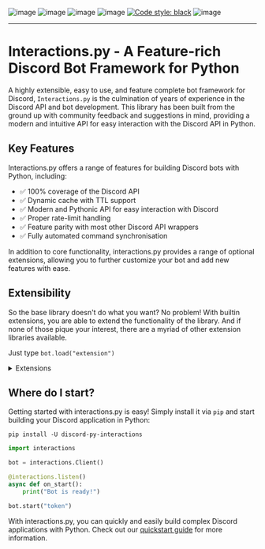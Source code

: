 ![image](https://img.shields.io/pypi/dm/discord-py-slash-command.svg)
![image](https://img.shields.io/pypi/pyversions/discord-py-interactions.svg)
![image](https://img.shields.io/pypi/v/discord-py-interactions.svg)
![image](https://readthedocs.org/projects/interactionspy/badge/?version=latest)
[![Code style: black](https://img.shields.io/badge/code%20style-black-000000.svg)](https://github.com/psf/black)
![image](https://discord.com/api/guilds/789032594456576001/embed.png)

------------------------------------------------------------------------

# Interactions.py - A Feature-rich Discord Bot Framework for Python

A highly extensible, easy to use, and feature complete bot framework for Discord, `Interactions.py` is the culmination of years of experience in the Discord API and bot development. This library has been built from the ground up with community feedback and suggestions in mind, providing a modern and intuitive API for easy interaction with the Discord API in Python.

## Key Features
Interactions.py offers a range of features for building Discord bots with Python, including:
- ✅ 100% coverage of the Discord API
- ✅ Dynamic cache with TTL support
- ✅ Modern and Pythonic API for easy interaction with Discord
- ✅ Proper rate-limit handling
- ✅ Feature parity with most other Discord API wrappers
- ✅ Fully automated command synchronisation

In addition to core functionality, interactions.py provides a range of optional extensions, allowing you to further customize your bot and add new features with ease.

## Extensibility

So the base library doesn't do what you want? No problem! With builtin extensions, you are able to extend the functionality of the library. And if none of those pique your interest, there are a myriad of other extension libraries available.

Just type `bot.load("extension")`

<details>
    <summary>Extensions</summary>

   ### Prefixed Commands

   Prefixed commands, message commands, or legacy commands.
   Whatever you want to call them, by default the `interactions.py` library will not handle these. But rest assured this extension will get you going

  - ✅ Automatic command registration
  - ✅ Annotation support


  ### Debug Ext

  A fully featured debug and utilities suite to help you get your bots made

  ### Jurigged

  A hot reloading extension allowing you to automagically update your bot without reboots

  ### Sentry

  Integrates Sentry.io error tracking into your bot with a single line

</details>

## Where do I start?

Getting started with interactions.py is easy! Simply install it via `pip` and start building your Discord application in Python:

`pip install -U discord-py-interactions`
```python
import interactions

bot = interactions.Client()

@interactions.listen()
async def on_start():
    print("Bot is ready!")

bot.start("token")
```

With interactions.py, you can quickly and easily build complex Discord applications with Python. Check out our [quickstart guide](https://interactionspy.rtfd.io/en/latest/quickstart.html) for more information.
